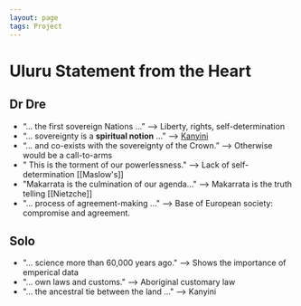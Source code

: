 ```yaml
---
layout: page
tags: Project 
---
```


# Uluru Statement from the Heart

## Dr Dre

- “... the first sovereign Nations ...” —> Liberty, rights, self-determination
- “… sovereignty is a **spiritual notion** …” —> [Kanyini](2%20Literature%20Notes/Kanyini.md)
- “… and co-exists with the sovereignty of the Crown.” —> Otherwise would be a call-to-arms
- " This is the torment of our powerlessness." --> Lack of self-determination [[Maslow's]]
- "Makarrata is the culmination of our agenda..." --> Makarrata is the truth telling [[Nietzche]]
- "... process of agreement-making ..." --> Base of European society: compromise and agreement.

## Solo

- "... science more than 60,000 years ago." --> Shows the importance of emperical data
- "... own laws and customs." --> Aboriginal customary law
- "... the ancestral tie between the land ..." --> Kanyini